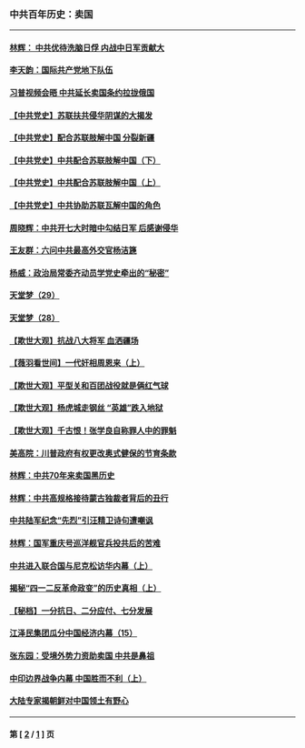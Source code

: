 ### 中共百年历史：卖国
---
#### [林辉： 中共优待洗脑日俘 内战中日军贡献大](../../pages/nf1176117/n13624644.md?09110430) 
#### [李天韵：国际共产党地下队伍](../../pages/nf1176117/n13611808.md?09110430) 
#### [习普视频会晤 中共延长卖国条约拉拢俄国](../../pages/nf1176117/n13060971.md?09110430) 
#### [【中共党史】苏联扶共侵华阴谋的大揭发](../../pages/nf1176117/n13056050.md?09110430) 
#### [【中共党史】配合苏联肢解中国 分裂新疆](../../pages/nf1176117/n13040700.md?09110430) 
#### [【中共党史】中共配合苏联肢解中国（下）](../../pages/nf1176117/n13035660.md?09110430) 
#### [【中共党史】中共配合苏联肢解中国（上）](../../pages/nf1176117/n13030262.md?09110430) 
#### [【中共党史】中共协助苏联瓦解中国的角色](../../pages/nf1176117/n13018109.md?09110430) 
#### [周晓辉：中共开七大时暗中勾结日军 后感谢侵华](../../pages/nf1176117/n12921960.md?09110430) 
#### [王友群：六问中共最高外交官杨洁篪](../../pages/nf1176117/n12836495.md?09110430) 
#### [杨威：政治局常委齐动员学党史牵出的“秘密”](../../pages/nf1176117/n12764642.md?09110430) 
#### [天堂梦（29）](../../pages/nf1176117/n12408465.md?09110430) 
#### [天堂梦（28）](../../pages/nf1176117/n12408309.md?09110430) 
#### [【欺世大观】抗战八大将军 血洒疆场](../../pages/nf1176117/n12357044.md?09110430) 
#### [【薇羽看世间】一代奸相周恩来（上）](../../pages/nf1176117/n12401109.md?09110430) 
#### [【欺世大观】平型关和百团战役就是俩红气球](../../pages/nf1176117/n12359157.md?09110430) 
#### [【欺世大观】杨虎城走钢丝 “英雄”跌入地狱](../../pages/nf1176117/n12358840.md?09110430) 
#### [【欺世大观】千古恨！张学良自称罪人中的罪魁](../../pages/nf1176117/n12358629.md?09110430) 
#### [美高院：川普政府有权更改奥式健保的节育条款](../../pages/nf1176117/n12242171.md?09110430) 
#### [林辉：中共70年来卖国黑历史](../../pages/nf1176117/n11552181.md?09110430) 
#### [林辉：中共高规格接待蒙古独裁者背后的丑行](../../pages/nf1176117/n11225005.md?09110430) 
#### [中共陆军纪念“先烈”引汪精卫诗句遭嘲讽](../../pages/nf1176117/n11153345.md?09110430) 
#### [林辉：国军重庆号巡洋舰官兵投共后的苦难](../../pages/nf1176117/n10997801.md?09110430) 
#### [中共进入联合国与尼克松访华内幕（上）](../../pages/nf1176117/n10138788.md?09110430) 
#### [揭秘“四一二反革命政变”的历史真相（上）](../../pages/nf1176117/n9996650.md?09110430) 
#### [【秘档】一分抗日、二分应付、七分发展](../../pages/nf1176117/n9331484.md?09110430) 
#### [江泽民集团瓜分中国经济内幕（15）](../../pages/nf1176117/n9268584.md?09110430) 
#### [张东园：受境外势力资助卖国 中共是鼻祖](../../pages/nf1176117/n9272480.md?09110430) 
#### [中印边界战争内幕 中国胜而不利（上）](../../pages/nf1176117/n9252458.md?09110430) 
#### [大陆专家揭朝鲜对中国领土有野心](../../pages/nf1176117/n9074056.md?09110430) 

---
#### 第 [ [2](./2.md?09110430) / [1](./1.md?09110430) ] 页
